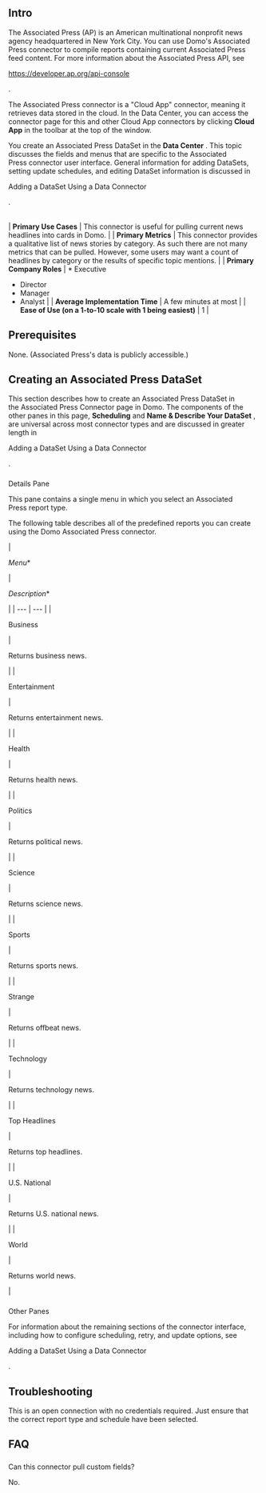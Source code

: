 

Intro
-------


 The Associated Press (AP) is an American multinational nonprofit news agency headquartered in New York City. You can use Domo's Associated Press connector to compile reports containing current Associated Press feed content. For more information about the Associated Press API, see


 https://developer.ap.org/api-console


 .

The Associated Press connector is a "Cloud App" connector, meaning it retrieves data stored in the cloud. In the Data Center, you can access the connector page for this and other Cloud App connectors by clicking
 **Cloud App**
 in the toolbar at the top of the window.

You create an Associated Press DataSet in the
 **Data Center**
 . This topic discusses the fields and menus that are specific to the Associated Press connector user interface. General information for adding DataSets, setting update schedules, and editing DataSet information is discussed in

Adding a DataSet Using a Data Connector

.


|  |  |
| --- | --- |
|
**Primary Use Cases**
 |
 This connector is useful for pulling current news headlines into cards in Domo.
  |
|
**Primary Metrics**
 |
 This connector provides a qualitative list of news stories by category. As such there are not many metrics that can be pulled. However, some users may want a count of headlines by category or the results of specific topic mentions.
  |
|
**Primary Company Roles**
 | * Executive
* Director
* Manager
* Analyst
 |
|
**Average Implementation Time**
 |
 A few minutes at most
  |
|
**Ease of Use (on a 1-to-10 scale with 1 being easiest)**
 |
 1
  |


 Prerequisites
----------------


 None. (Associated Press's data is publicly accessible.)


 Creating an Associated Press DataSet
---------------------------------------


 This section describes how to create an Associated Press DataSet in the Associated Press Connector page in Domo. The components of the other panes in this page,
 **Scheduling**
 and
 **Name & Describe Your DataSet**
 , are universal across most connector types and are discussed in greater length in

Adding a DataSet Using a Data Connector

.


###

Details Pane


 This pane contains a single menu in which you select an Associated Press report type.


 The following table describes all of the predefined reports you can create using the Domo Associated Press connector.


|

*Menu**

|

*Description**

|
| --- | --- |
|

Business

|

Returns business news.

|
|

Entertainment

|

Returns entertainment news.

|
|

Health

|

Returns health news.

|
|

Politics

|

Returns political news.

|
|

Science

|

Returns science news.

|
|

Sports

|

Returns sports news.

|
|

Strange

|

Returns offbeat news.

|
|

Technology

|

Returns technology news.

|
|

Top Headlines

|

Returns top headlines.

|
|

U.S. National

|

Returns U.S. national news.

|
|

World

|

Returns world news.

|


###
 Other Panes

For information about the remaining sections of the connector interface, including how to configure scheduling, retry, and update options, see

Adding a DataSet Using a Data Connector

.


 Troubleshooting
-----------------

This is an open connection with no credentials required. Just ensure that the correct report type and schedule have been selected.


 FAQ
-----


#####
 Can this connector pull custom fields?

No.

